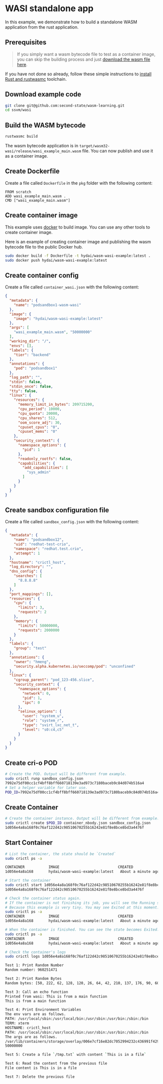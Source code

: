 # WASI standalone app

In this example, we demonstrate how to build a standalone WASM application from the rust application.

## Prerequisites

> If you simply want a wasm bytecode file to test as a container image, you can skip the building process and just [download the wasm file here](https://github.com/second-state/wasm-learning/blob/master/ssvm/wasi/wasi_example_main.wasm).

If you have not done so already, follow these simple instructions to [install Rust and rustwasmc](https://www.secondstate.io/articles/rustwasmc/) toolchain.

## Download example code

```bash
git clone git@github.com:second-state/wasm-learning.git
cd ssvm/wasi
```

## Build the WASM bytecode

```bash
rustwasmc build
```

The wasm bytecode application is in `target/wasm32-wasi/release/wasi_example_main.wasm` file. You can now publish and use it as a container image.

## Create Dockerfile

Create a file called `Dockerfile` in the `pkg` folder with the following content:

```
FROM scratch
ADD wasi_example_main.wasm .
CMD ["wasi_example_main.wasm"]
```

## Create container image

This example uses [docker](https://github.com/docker/cli) to build image. You can use any other tools to create container image.

Here is an example of creating container image and publishing the wasm bytecode file to the public Docker hub.

```bash
sudo docker build -f Dockerfile -t hydai/wasm-wasi-example:latest .
sudo docker push hydai/wasm-wasi-example:latest
```



## Create container config

Create a file called `container_wasi.json` with the following content:

```json
{
  "metadata": {
    "name": "podsandbox1-wasm-wasi"
  },
  "image": {
    "image": "hydai/wasm-wasi-example:latest"
  },
  "args": [
    "wasi_example_main.wasm", "50000000"
  ],
  "working_dir": "/",
  "envs": [],
  "labels": {
    "tier": "backend"
  },
  "annotations": {
    "pod": "podsandbox1"
  },
  "log_path": "",
  "stdin": false,
  "stdin_once": false,
  "tty": false,
  "linux": {
    "resources": {
      "memory_limit_in_bytes": 209715200,
      "cpu_period": 10000,
      "cpu_quota": 20000,
      "cpu_shares": 512,
      "oom_score_adj": 30,
      "cpuset_cpus": "0",
      "cpuset_mems": "0"
    },
    "security_context": {
      "namespace_options": {
        "pid": 1
      },
      "readonly_rootfs": false,
      "capabilities": {
        "add_capabilities": [
          "sys_admin"
        ]
      }
    }
  }
}
```

## Create sandbox configuration file
Create a file called `sandbox_config.json` with the following content:

```json
{
  "metadata": {
    "name": "podsandbox12",
    "uid": "redhat-test-crio",
    "namespace": "redhat.test.crio",
    "attempt": 1
  },
  "hostname": "crictl_host",
  "log_directory": "",
  "dns_config": {
    "searches": [
      "8.8.8.8"
    ]
  },
  "port_mappings": [],
  "resources": {
    "cpu": {
      "limits": 3,
      "requests": 2
    },
    "memory": {
      "limits": 50000000,
      "requests": 2000000
    }
  },
  "labels": {
    "group": "test"
  },
  "annotations": {
    "owner": "hmeng",
    "security.alpha.kubernetes.io/seccomp/pod": "unconfined"
  },
  "linux": {
    "cgroup_parent": "pod_123-456.slice",
    "security_context": {
      "namespace_options": {
        "network": 0,
        "pid": 1,
        "ipc": 0
      },
      "selinux_options": {
        "user": "system_u",
        "role": "system_r",
        "type": "svirt_lxc_net_t",
        "level": "s0:c4,c5"
      }
    }
  }
}
```

## Create cri-o POD
```bash
# Create the POD. Output will be different from example.
sudo crictl runp sandbox_config.json
7992e75df00cc1cf4bff8bff660718139e3ad973c7180baceb9c84d074b516a4
# Set a helper variable for later use.
POD_ID=7992e75df00cc1cf4bff8bff660718139e3ad973c7180baceb9c84d074b516a4
```

## Create Container
```bash
# Create the container instance. Output will be different from example.
sudo crictl create $POD_ID container_nbody.json sandbox_config.json
1d056e4a8a168f0c76af122d42c98510670255b16242e81f8e8bce8bd3a4476f
```

## Start Container
```bash
# List the container, the state should be `Created`
sudo crictl ps -a

CONTAINER           IMAGE                           CREATED              STATE               NAME                     ATTEMPT             POD ID
1d056e4a8a168       hydai/wasm-wasi-example:latest   About a minute ago   Created             podsandbox1-wasm-wasi   0                   7992e75df00cc

# Start the container
sudo crictl start 1d056e4a8a168f0c76af122d42c98510670255b16242e81f8e8bce8bd3a4476f
1d056e4a8a168f0c76af122d42c98510670255b16242e81f8e8bce8bd3a4476f

# Check the container status again.
# If the container is not finishing its job, you will see the Running state
# Because this example is very tiny. You may see Exited at this moment.
sudo crictl ps -a
CONTAINER           IMAGE                           CREATED              STATE               NAME                     ATTEMPT             POD ID
1d056e4a8a168       hydai/wasm-wasi-example:latest   About a minute ago   Running             podsandbox1-wasm-wasi   0                   7992e75df00cc

# When the container is finished. You can see the state becomes Exited.
sudo crictl ps -a
CONTAINER           IMAGE                           CREATED              STATE               NAME                     ATTEMPT             POD ID
1d056e4a8a168       hydai/wasm-wasi-example:latest   About a minute ago   Exited              podsandbox1-wasm-wasi   0                   7992e75df00cc

# Check the container's logs
sudo crictl logs 1d056e4a8a168f0c76af122d42c98510670255b16242e81f8e8bce8bd3a4476f

Test 1: Print Random Number
Random number: 960251471

Test 2: Print Random Bytes
Random bytes: [50, 222, 62, 128, 120, 26, 64, 42, 210, 137, 176, 90, 60, 24, 183, 56, 150, 35, 209, 211, 141, 146, 2, 61, 215, 167, 194, 1, 15, 44, 156, 27, 179, 23, 241, 138, 71, 32, 173, 159, 180, 21, 198, 197, 247, 80, 35, 75, 245, 31, 6, 246, 23, 54, 9, 192, 3, 103, 72, 186, 39, 182, 248, 80, 146, 70, 244, 28, 166, 197, 17, 42, 109, 245, 83, 35, 106, 130, 233, 143, 90, 78, 155, 29, 230, 34, 58, 49, 234, 230, 145, 119, 83, 44, 111, 57, 164, 82, 120, 183, 194, 201, 133, 106, 3, 73, 164, 155, 224, 218, 73, 31, 54, 28, 124, 2, 38, 253, 114, 222, 217, 202, 59, 138, 155, 71, 178, 113]

Test 3: Call an echo function
Printed from wasi: This is from a main function
This is from a main function

Test 4: Print Environment Variables
The env vars are as follows.
PATH: /usr/local/sbin:/usr/local/bin:/usr/sbin:/usr/bin:/sbin:/bin
TERM: xterm
HOSTNAME: crictl_host
PATH: /usr/local/sbin:/usr/local/bin:/usr/sbin:/usr/bin:/sbin:/bin
The args are as follows.
/var/lib/containers/storage/overlay/006e7cf16e82dc7052994232c436991f429109edea14a8437e74f601b5ee1e83/merged/wasi_example_main.wasm
50000000

Test 5: Create a file `/tmp.txt` with content `This is in a file`

Test 6: Read the content from the previous file
File content is This is in a file

Test 7: Delete the previous file
```

